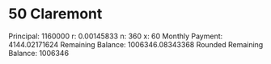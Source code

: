 # 50 Claremont

Principal: 1160000
r: 0.00145833
n: 360
x: 60
Monthly Payment: 4144.02171624
Remaining Balance: 1006346.08343368
Rounded Remaining Balance: 1006346